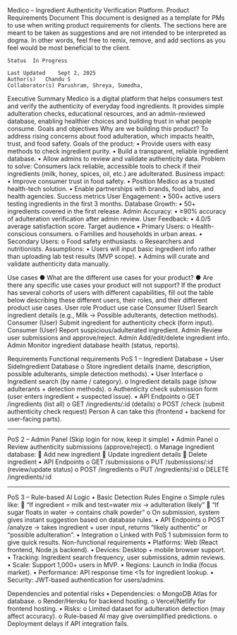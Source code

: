 
Medico – Ingredient Authenticity Verification Platform.
Product Requirements Document
This document is designed as a template for PMs to use when writing product requirements for clients. The sections here are meant to be taken as suggestions and are not intended to be interpreted as dogma. In other words, feel free to remix, remove, and add sections as you feel would be most beneficial to the client. 
			
	Status	In Progress

	Last Updated	Sept 2, 2025	
	Author(s)	Chandu S	
	Collaborator(s)	Parushram, Shreya, Sumedha,	
			

Executive Summary
Medico is a digital platform that helps consumers test and verify the authenticity of everyday food ingredients. It provides simple adulteration checks, educational resources, and an admin-reviewed database, enabling healthier choices and building trust in what people consume.
Goals and objectives
Why are we building this product?
To address rising concerns about food adulteration, which impacts health, trust, and food safety.
Goals of the product:
•	Provide users with easy methods to check ingredient purity.
•	Build a transparent, reliable ingredient database.
•	Allow admins to review and validate authenticity data.
Problem to solve:
Consumers lack reliable, accessible tools to check if their ingredients (milk, honey, spices, oil, etc.) are adulterated.
Business impact:
•	Improve consumer trust in food safety.
•	Position Medico as a trusted health-tech solution.
•	Enable partnerships with brands, food labs, and health agencies.
Success metrics
User Engagement:
•	500+ active users testing ingredients in the first 3 months.
Database Growth:
•	50+ ingredients covered in the first release.
Admin Accuracy:
•	≥90% accuracy of adulteration verification after admin review.
User Feedback:
•	4.0/5 average satisfaction score.
Target audience
•	Primary Users:
o	Health-conscious consumers.
o	Families and households in urban areas.
•	Secondary Users:
o	Food safety enthusiasts.
o	Researchers and nutritionists.
Assumptions:
•	Users will input basic ingredient info rather than uploading lab test results (MVP scope).
•	Admins will curate and validate authenticity data manually.


Use cases
●	What are the different use cases for your product?
●	Are there any specific use cases your product will not support?
If the product has several cohorts of users with different capabilities, fill out the table below describing these different users, their roles, and their different product use cases.
User role	Product use case
Consumer (User)	Search ingredient details (e.g., Milk → Possible adulterants, detection methods).
Consumer (User)	Submit ingredient for authenticity check (form input).
Consumer (User)	Report suspicious/adulterated ingredient.
Admin	Review user submissions and approve/reject.
Admin	Add/edit/delete ingredient info.
Admin	Monitor ingredient database health (status, reports).



	
Requirements
Functional requirements
PoS 1 – Ingredient Database + User SideIngredient Database
o	Store ingredient details (name, description, possible adulterants, simple detection methods).
•	User Interface
o	Ingredient search (by name / category).
o	Ingredient details page (show adulterants + detection methods).
o	Authenticity check submission form (user enters ingredient + suspected issue).
•	API Endpoints
o	GET /ingredients (list all)
o	GET /ingredients/:id (details)
o	POST /check (submit authenticity check request)
 Person A can take this (frontend + backend for user-facing parts).
________________________________________
PoS 2 – Admin Panel
(Skip login for now, keep it simple)
•	Admin Panel
o	Review authenticity submissions (approve/reject).
o	Manage ingredient database:
	Add new ingredient
	Update ingredient details
	Delete ingredient
•	API Endpoints
o	GET /submissions
o	PUT /submissions/:id (review/update status)
o	POST /ingredients
o	PUT /ingredients/:id
o	DELETE /ingredients/:id

________________________________________
PoS 3 – Rule-based AI Logic
•	Basic Detection Rules Engine
o	Simple rules like:
	“If ingredient = milk and test=water mix → adulteration likely”
	“If sugar floats in water → contains chalk powder”
o	On submission, system gives instant suggestion based on database rules.
•	API Endpoints
o	POST /analyze → takes ingredient + user input, returns “likely authentic” or “possible adulteration”.
•	Integration
o	Linked with PoS 1 submission form to give quick results.
Non-functional requirements
•	Platforms: Web (React frontend, Node.js backend).
•	Devices: Desktop + mobile browser support.
•	Tracking: Ingredient search frequency, user submissions, admin reviews.
•	Scale: Support 1,000+ users in MVP.
•	Regions: Launch in India (focus market).
•	Performance: API response time <1s for ingredient lookup.
•	Security: JWT-based authentication for users/admins.





Dependencies and potential risks
•	Dependencies:
o	MongoDB Atlas for database.
o	Render/Heroku for backend hosting.
o	Vercel/Netlify for frontend hosting.
•	Risks:
o	Limited dataset for adulteration detection (may affect accuracy).
o	Rule-based AI may give oversimplified predictions.
o	Deployment delays if API integration fails.

